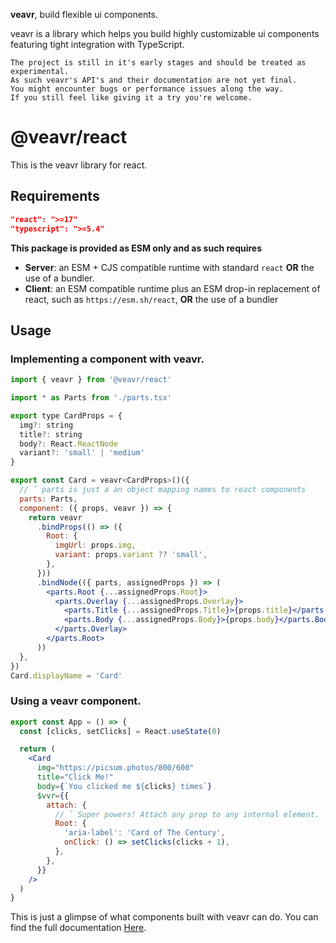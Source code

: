 **veavr**, build flexible ui components.

veavr is a library which helps you build highly customizable ui components featuring tight integration with TypeScript.

```
The project is still in it's early stages and should be treated as experimental.
As such veavr's API's and their documentation are not yet final.
You might encounter bugs or performance issues along the way.
If you still feel like giving it a try you're welcome.
```

# @veavr/react

This is the veavr library for react.

## Requirements

```json
"react": ">=17"
"typescript": ">=5.4"
```

**This package is provided as ESM only and as such requires**

- **Server**: an ESM + CJS compatible runtime with standard `react` **OR** the use of a bundler.
- **Client**: an ESM compatible runtime plus an ESM drop-in replacement of react, such as `https://esm.sh/react`,
  **OR** the use of a bundler

## Usage

### Implementing a component with veavr.

```jsx
import { veavr } from '@veavr/react'

import * as Parts from './parts.tsx'

export type CardProps = {
  img?: string
  title?: string
  body?: React.ReactNode
  variant?: 'small' | 'medium'
}

export const Card = veavr<CardProps>()({
  // ˇ parts is just a an object mapping names to react components
  parts: Parts,
  component: ({ props, veavr }) => {
    return veavr
      .bindProps(() => ({
        Root: {
          imgUrl: props.img,
          variant: props.variant ?? 'small',
        },
      }))
      .bindNode(({ parts, assignedProps }) => (
        <parts.Root {...assignedProps.Root}>
          <parts.Overlay {...assignedProps.Overlay}>
            <parts.Title {...assignedProps.Title}>{props.title}</parts.Title>
            <parts.Body {...assignedProps.Body}>{props.body}</parts.Body>
          </parts.Overlay>
        </parts.Root>
      ))
  },
})
Card.displayName = 'Card'
```

### Using a veavr component.

```jsx
export const App = () => {
  const [clicks, setClicks] = React.useState(0)

  return (
    <Card
      img="https://picsum.photos/800/600"
      title="Click Me!"
      body={`You clicked me ${clicks} times`}
      $vvr={{
        attach: {
          // ˇ Super powers! Attach any prop to any internal element.
          Root: {
            'aria-label': 'Card of The Century',
            onClick: () => setClicks(clicks + 1),
          },
        },
      }}
    />
  )
}
```

This is just a glimpse of what components built with veavr can do.
You can find the full documentation [Here](https://faselbaum.github.io/veavr).
